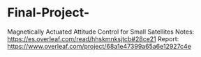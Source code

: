 # Final-Project-
Magnetically Actuated Attitude Control for Small Satellites
Notes: https://es.overleaf.com/read/hhskmnksjtcb#28ce21
Report: https://www.overleaf.com/project/68a1e47399a65a6e12927c4e
